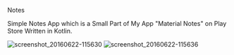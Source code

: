 Notes 

Simple Notes App which is a Small Part of My App "Material Notes" on Play Store Written in Kotlin.

![screenshot_20160622-115630](https://cloud.githubusercontent.com/assets/9977126/16256721/9ffc271e-3871-11e6-88c5-7f174ef8f48d.png)
![screenshot_20160622-115636](https://cloud.githubusercontent.com/assets/9977126/16256730/a868c376-3871-11e6-871d-7ecd4e1124bd.png)
